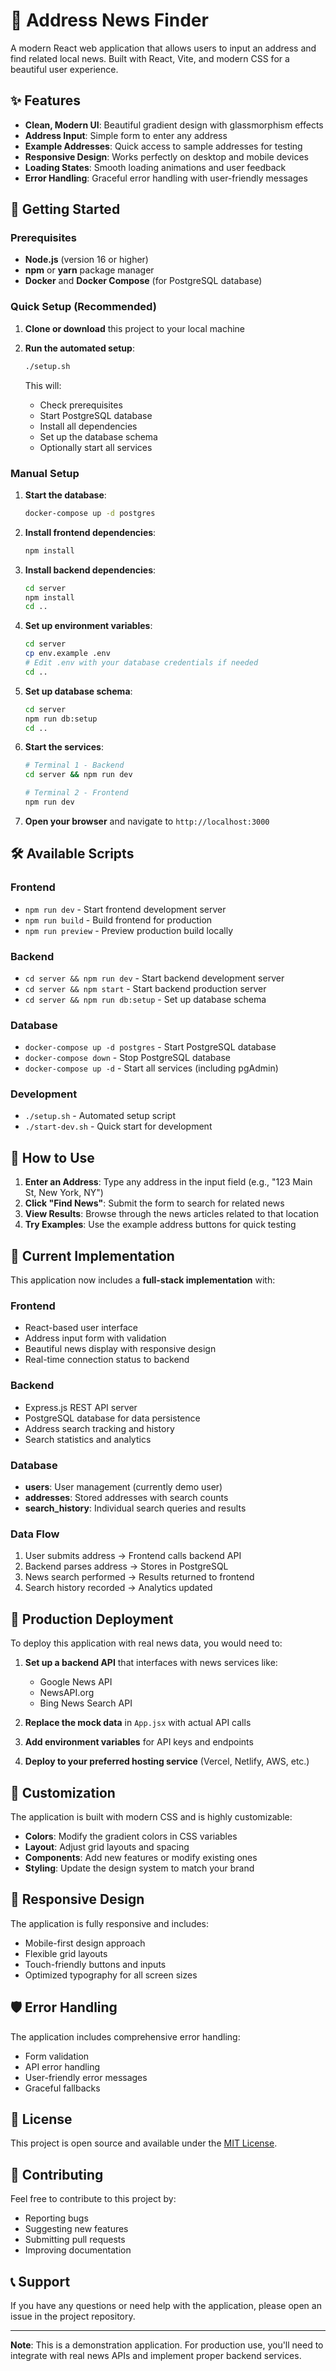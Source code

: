 # 📍 Address News Finder

A modern React web application that allows users to input an address and find related local news. Built with React, Vite, and modern CSS for a beautiful user experience.

## ✨ Features

- **Clean, Modern UI**: Beautiful gradient design with glassmorphism effects
- **Address Input**: Simple form to enter any address
- **Example Addresses**: Quick access to sample addresses for testing
- **Responsive Design**: Works perfectly on desktop and mobile devices
- **Loading States**: Smooth loading animations and user feedback
- **Error Handling**: Graceful error handling with user-friendly messages

## 🚀 Getting Started

### Prerequisites

- **Node.js** (version 16 or higher)
- **npm** or **yarn** package manager
- **Docker** and **Docker Compose** (for PostgreSQL database)

### Quick Setup (Recommended)

1. **Clone or download** this project to your local machine

2. **Run the automated setup**:
   ```bash
   ./setup.sh
   ```
   
   This will:
   - Check prerequisites
   - Start PostgreSQL database
   - Install all dependencies
   - Set up the database schema
   - Optionally start all services

### Manual Setup

1. **Start the database**:
   ```bash
   docker-compose up -d postgres
   ```

2. **Install frontend dependencies**:
   ```bash
   npm install
   ```

3. **Install backend dependencies**:
   ```bash
   cd server
   npm install
   cd ..
   ```

4. **Set up environment variables**:
   ```bash
   cd server
   cp env.example .env
   # Edit .env with your database credentials if needed
   cd ..
   ```

5. **Set up database schema**:
   ```bash
   cd server
   npm run db:setup
   cd ..
   ```

6. **Start the services**:
   ```bash
   # Terminal 1 - Backend
   cd server && npm run dev
   
   # Terminal 2 - Frontend
   npm run dev
   ```

7. **Open your browser** and navigate to `http://localhost:3000`

## 🛠️ Available Scripts

### Frontend
- `npm run dev` - Start frontend development server
- `npm run build` - Build frontend for production
- `npm run preview` - Preview production build locally

### Backend
- `cd server && npm run dev` - Start backend development server
- `cd server && npm start` - Start backend production server
- `cd server && npm run db:setup` - Set up database schema

### Database
- `docker-compose up -d postgres` - Start PostgreSQL database
- `docker-compose down` - Stop PostgreSQL database
- `docker-compose up -d` - Start all services (including pgAdmin)

### Development
- `./setup.sh` - Automated setup script
- `./start-dev.sh` - Quick start for development

## 🎯 How to Use

1. **Enter an Address**: Type any address in the input field (e.g., "123 Main St, New York, NY")
2. **Click "Find News"**: Submit the form to search for related news
3. **View Results**: Browse through the news articles related to that location
4. **Try Examples**: Use the example address buttons for quick testing

## 🔧 Current Implementation

This application now includes a **full-stack implementation** with:

### Frontend
- React-based user interface
- Address input form with validation
- Beautiful news display with responsive design
- Real-time connection status to backend

### Backend
- Express.js REST API server
- PostgreSQL database for data persistence
- Address search tracking and history
- Search statistics and analytics

### Database
- **users**: User management (currently demo user)
- **addresses**: Stored addresses with search counts
- **search_history**: Individual search queries and results

### Data Flow
1. User submits address → Frontend calls backend API
2. Backend parses address → Stores in PostgreSQL
3. News search performed → Results returned to frontend
4. Search history recorded → Analytics updated

## 🚀 Production Deployment

To deploy this application with real news data, you would need to:

1. **Set up a backend API** that interfaces with news services like:
   - Google News API
   - NewsAPI.org
   - Bing News Search API

2. **Replace the mock data** in `App.jsx` with actual API calls

3. **Add environment variables** for API keys and endpoints

4. **Deploy to your preferred hosting service** (Vercel, Netlify, AWS, etc.)

## 🎨 Customization

The application is built with modern CSS and is highly customizable:

- **Colors**: Modify the gradient colors in CSS variables
- **Layout**: Adjust grid layouts and spacing
- **Components**: Add new features or modify existing ones
- **Styling**: Update the design system to match your brand

## 📱 Responsive Design

The application is fully responsive and includes:
- Mobile-first design approach
- Flexible grid layouts
- Touch-friendly buttons and inputs
- Optimized typography for all screen sizes

## 🛡️ Error Handling

The application includes comprehensive error handling:
- Form validation
- API error handling
- User-friendly error messages
- Graceful fallbacks

## 📄 License

This project is open source and available under the [MIT License](LICENSE).

## 🤝 Contributing

Feel free to contribute to this project by:
- Reporting bugs
- Suggesting new features
- Submitting pull requests
- Improving documentation

## 📞 Support

If you have any questions or need help with the application, please open an issue in the project repository.

---

**Note**: This is a demonstration application. For production use, you'll need to integrate with real news APIs and implement proper backend services.
